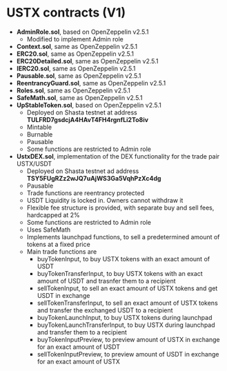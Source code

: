 # USTX contracts (V1)

* **AdminRole.sol**, based on OpenZeppelin v2.5.1
  * Modified to implement Admin role
* **Context.sol**, same as OpenZeppelin v2.5.1
* **ERC20.sol**, same as OpenZeppelin v2.5.1
* **ERC20Detailed.sol**, same as OpenZeppelin v2.5.1
* **IERC20.sol**, same as OpenZeppelin v2.5.1
* **Pausable.sol**, same as OpenZeppelin v2.5.1
* **ReentrancyGuard.sol**, same as OpenZeppelin v2.5.1
* **Roles.sol**, same as OpenZeppelin v2.5.1
* **SafeMath.sol**, same as OpenZeppelin v2.5.1
* **UpStableToken.sol**, based on OpenZeppelin v2.5.1
  * Deployed on Shasta testnet at address **TULFRD7gsdcjA4HAvT4FH4rgnfLi2To8iv**
  * Mintable
  * Burnable
  * Pausable
  * Some functions are restricted to Admin role
* **UstxDEX.sol**, implementation of the DEX functionality for the trade pair USTX/USDT
  * Deployed on Shasta testnet ad address **TSY5FUgRZz2wJQ7uAjWS3Ga5VqhPzXc4dg**
  * Pausable
  * Trade functions are reentrancy protected
  * USDT Liquidity is locked in. Owners cannot withdraw it
  * Flexible fee structure is provided, with separate buy and sell fees, hardcapped at 2%
  * Some functions are restricted to Admin role
  * Uses SafeMath
  * Implements launchpad functions, to sell a predetermined amount of tokens at a fixed price
  * Main trade functions are
    * buyTokenInput, to buy USTX tokens with an exact amount of USDT
    * buyTokenTransferInput, to buy USTX tokens with an exact amount of USDT and trasnfer them to a recipient
    * sellTokenInput, to sell an exact amount of USTX tokens and get USDT in exchange
    * sellTokenTransferInput, to sell an exact amount of USTX tokens and transfer the exchanged USDT to a recipient
    * buyTokenLaunchInput, to buy USTX tokens during launchpad
    * buyTokenLaunchTransferInput, to buy USTX during launchpad and transfer them to a recipient
    * buyTokenInputPreview, to preview amount of USTX in exchange for an exact amount of USDT
    * sellTokenInputPreview, to preview amount of USDT in exchange for an exact amount of USTX
